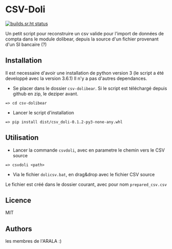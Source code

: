 CSV-Doli
========

[![builds.sr.ht status](https://builds.sr.ht/~pehwo/doli_csv/.build.yml.svg)](https://builds.sr.ht/~pehwo/doli_csv/.build.yml?)

Un petit script pour reconstruire un csv valide pour l'import de données de compta
dans le module dolibear, depuis la source d'un fichier provenant d'un SI bancaire (?)


Installation
------------

Il est necessaire d'avoir une installation de python version 3 (le script a été developpé avec la version 3.6.1)
Il n'y a pas d'autres dependances.

- Se placer dans le dossier `csv-dolibear`. Si le script est téléchargé depuis github en zip, le deziper avant.

```
=> cd csv-dolibear
```

- Lancer le script d'installation

```
=> pip install dist/csv_doli-0.1.2-py3-none-any.whl
```


Utilisation
-----------

- Lancer la commande `csvdoli`, avec en parametre le chemin vers le CSV source
```
=> csvdoli <path>
```

- Via le fichier `dolicsv.bat`, en drag&drop avec le fichier CSV source


Le fichier est créé dans le dossier courant, avec pour nom `prepared_csv.csv`


Licence
-------

MIT

Authors
-------

les membres de l'ARALA :)
